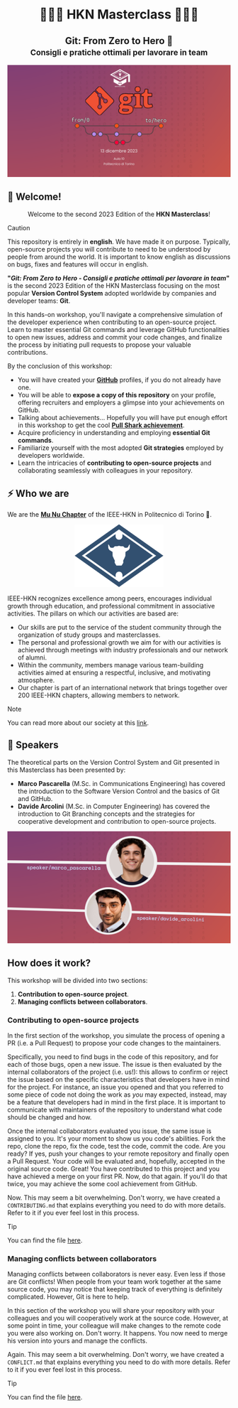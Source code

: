 <div align="center">
<h1 align="center">👨🏻‍🏫 HKN Masterclass 👨🏻‍🏫</h1>
<h2 align="center">Git: From Zero to Hero 🚀 <br> <small>Consigli e pratiche ottimali per lavorare in team</small> </h2>
</div>

![home](./images/home.png)

## 👋 Welcome!

<div align="center">
Welcome to the second 2023 Edition of the <b>HKN Masterclass</b>!
</div>
<p></p>

> [!CAUTION]
> This repository is entirely in **english**. We have made it on purpose. Typically, open-source projects you will contribute to need to be understood by people from around the world. It is important to know english as discussions on bugs, fixes and features will occur in english. 

**"*Git: From Zero to Hero - Consigli e pratiche ottimali per lavorare in team*"** is the second 2023 Edition of the HKN Masterclass focusing on the most popular **Version Control System** adopted worldwide by companies and developer teams: **Git**. 

In this hands-on workshop, you'll navigate a comprehensive simulation of the developer experience when contributing to an open-source project. Learn to master essential Git commands and leverage GitHub functionalities to open new issues, address and commit your code changes, and finalize the process by initiating pull requests to propose your valuable contributions.

By the conclusion of this workshop:

- You will have created your [**GitHub**](https://github.com) profiles, if you do not already have one.
- You will be able to **expose a copy of this repository** on your profile, offering recruiters and employers a glimpse into your achievements on GitHub.
- Talking about achievements... Hopefully you will have put enough effort in this workshop to get the cool [**Pull Shark achievement**](https://github.com/orgs/community/discussions/20357).
- Acquire proficiency in understanding and employing **essential Git commands**.
- Familiarize yourself with the most adopted **Git strategies** employed by developers worldwide.
- Learn the intricacies of **contributing to open-source projects** and collaborating seamlessly with colleagues in your repository.

## ⚡️ Who we are

We are the [**Mu Nu Chapter**](https://www.hknpolito.org/) of the IEEE-HKN in Politecnico di Torino 🚀.


<div align="center">
  <img src="./images/hkn_ideogramma_blu.png" alt="HKN" width="200"/>
</div>



IEEE-HKN recognizes excellence among peers, encourages individual growth through education, and professional commitment in associative activities. The pillars on which our activities are based are:

- Our skills are put to the service of the student community through the organization of study groups and masterclasses.
- The personal and professional growth we aim for with our activities is achieved through meetings with industry professionals and our network of alumni.
- Within the community, members manage various team-building activities aimed at ensuring a respectful, inclusive, and motivating atmosphere.
- Our chapter is part of an international network that brings together over 200 IEEE-HKN chapters, allowing members to network.

> [!NOTE]
> You can read more about our society at this [link](https://www.hknpolito.org/).

## 👥 Speakers
The theoretical parts on the Version Control System and Git presented in this Masterclass has been presented by:

- **Marco Pascarella** (M.Sc. in Communications Engineering) has covered the introduction to the Software Version Control and the basics of Git and GitHub.
- **Davide Arcolini** (M.Sc. in Computer Engineering) has covered the introduction to Git Branching concepts and the strategies for cooperative development and contribution to open-source projects.

![speakers](./images/speakers.png)

## How does it work?

This workshop will be divided into two sections:

1. **Contribution to open-source project**. 
2. **Managing conflicts between collaborators**.
   
### Contributing to open-source projects
In the first section of the workshop, you simulate the process of opening a PR (i.e. a Pull Request) to propose your code changes to the maintainers.

Specifically, you need to find bugs in the code of this repository, and for each of those bugs, open a new issue. The issue is then evaluated by the internal collaborators of the project (i.e. us!): this allows to confirm or reject the issue based on the specific characteristics that developers have in mind for the project. For instance, an issue you opened and that you referred to some piece of code not doing the work as *you* may expected, instead, may be a feature that developers had in mind in the first place. It is important to communicate with maintainers of the repository to understand what code should be changed and how.

Once the internal collaborators evaluated you issue, the same issue is assigned to you. It's your moment to show us you code's abilities. Fork the repo, clone the repo, fix the code, test the code, commit the code. Are you ready? If yes, push your changes to your remote repository and finally open a Pull Request. Your code will be evaluated and, hopefully, accepted in the original source code. Great! You have contributed to this project and you have achieved a merge on your first PR. Now, do that again. If you'll do that twice, you may achieve the some cool achievement from GitHub.

Now. This may seem a bit overwhelming. Don't worry, we have created a `CONTRIBUTING.md` that explains everything you need to do with more details. Refer to it if you ever feel lost in this process.

> [!TIP]
> You can find the file [here](./CONTRIBUTING.md).

### Managing conflicts between collaborators

Managing conflicts between collaborators is never easy. Even less if those are Git conflicts! When people from your team work together at the same source code, you may notice that keeping track of everything is definitely complicated. However, Git is here to help.

In this section of the workshop you will share your repository with your colleagues and you will cooperatively work at the source code. However, at some point in time, your colleague will make changes to the remote code you were also working on. Don't worry. It happens. You now need to merge his version into yours and manage the conflicts. 

Again. This may seem a bit overwhelming. Don't worry, we have created a `CONFLICT.md` that explains everything you need to do with more details. Refer to it if you ever feel lost in this process.

> [!TIP]
> You can find the file [here](./CONFLICT.md).